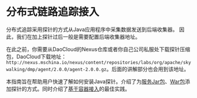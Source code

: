 # 分布式链路追踪接入
分布式追踪采用探针的方式从Java应用程序中采集数据发送到后端收集器。
因此，我们在加上探针过后一般是需要配置后端收集器地址。

在此之前，你需要从DaoCloud的Nexus仓库或者你自己公司私服处下载探针压缩包，DaoCloud下载地址：`http://nexus.mschina.io/nexus/content/repositories/labs/org/apache/skywalking/dmp/agent/2.0.0/agent-2.0.0.gz`。后面的讲解部分也会用到该地址。

本指南旨在帮助用户快速了解如何安装Java探针。介绍了为[服务Jar包](jar.md)、[War包](war.md)添加探针的方式。同时介绍了[基于容器接入](docker.md)的最佳实践。